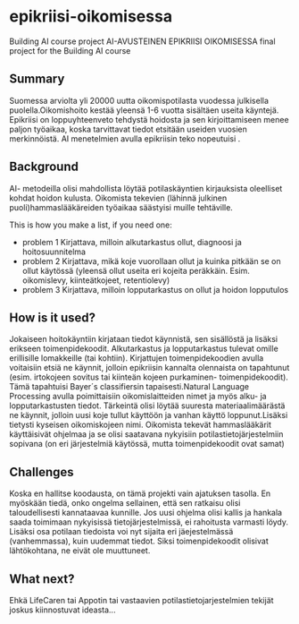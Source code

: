 # epikriisi-oikomisessa
Building AI course project
AI-AVUSTEINEN EPIKRIISI OIKOMISESSA  final project for the Building AI course

## Summary

Suomessa arviolta yli 20000 uutta oikomispotilasta vuodessa julkisella puolella.Oikomishoito kestää yleensä 1-6 vuotta sisältäen useita käyntejä.
Epikriisi on loppuyhteenveto tehdystä hoidosta ja sen kirjoittamiseen menee paljon työaikaa, koska tarvittavat tiedot etsitään useiden vuosien merkinnöistä.
AI menetelmien avulla epikriisin teko nopeutuisi . 


## Background

AI- metodeilla olisi mahdollista löytää potilaskäyntien kirjauksista oleelliset kohdat hoidon kulusta. Oikomista tekevien (lähinnä julkinen puoli)hammaslääkäreiden työaikaa
säästyisi muille tehtäville. 

This is how you make a list, if you need one:
* problem 1 Kirjattava, milloin alkutarkastus ollut, diagnoosi ja hoitosuunnitelma
* problem 2 Kirjattava, mikä koje vuorollaan ollut ja kuinka pitkään se on ollut käytössä 
(yleensä ollut useita eri kojeita peräkkäin. Esim. oikomislevy, kiinteätkojeet, retentiolevy)
* problem 3 Kirjattava, milloin lopputarkastus on ollut ja hoidon lopputulos


## How is it used?

Jokaiseen hoitokäyntiin kirjataan tiedot käynnistä, sen sisällöstä ja lisäksi erikseen toimenpidekoodit. Alkutarkastus ja lopputarkastus tulevat omille erillisille
lomakkeille (tai kohtiin). Kirjattujen toimenpidekoodien avulla voitaisiin etsiä ne käynnit, jolloin epikriisin kannalta olennaista on tapahtunut (esim. irtokojeen sovitus 
tai kiinteän kojeen purkaminen- toimenpidekoodit). Tämä tapahtuisi Bayer´s classifiersin tapaisesti.Natural Language Processing avulla poimittaisiin oikomislaitteiden nimet
ja myös alku- ja lopputarkastusten tiedot. Tärkeintä olisi löytää suuresta materiaalimäärästä ne käynnit, jolloin uusi koje tullut käyttöön ja vanhan käyttö loppunut.Lisäksi
tietysti kyseisen oikomiskojeen nimi.
Oikomista tekevät hammaslääkärit käyttäisivät ohjelmaa ja se olisi saatavana nykyisiin potilastietojärjestelmiin sopivana (on eri järjestelmiä käytössä, mutta toimenpidekoodit
ovat samat)

## Challenges

Koska en hallitse koodausta, on tämä projekti vain ajatuksen tasolla. En myöskään tiedä, onko ongelma sellainen, että sen ratkaisu olisi taloudellisesti kannataavaa kunnille. 
Jos uusi ohjelma olisi kallis ja hankala saada toimimaan nykyisissä tietojärjestelmissä, ei rahoitusta varmasti löydy. Lisäksi osa potilaan tiedoista voi nyt sijaita eri 
jäejestelmässä (vanhemmassa), kuin uudemmat tiedot. Siksi toimenpidekoodit olisivat lähtökohtana, ne eivät ole muuttuneet.

## What next?

Ehkä LifeCaren tai Appotin tai vastaavien potilastietojarjestelmien tekijät joskus kiinnostuvat ideasta...

